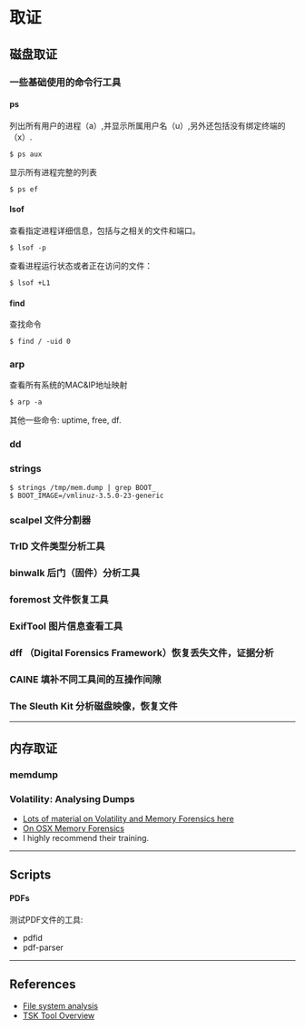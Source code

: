 # 取证

## 磁盘取证

### 一些基础使用的命令行工具

#### ps

列出所有用户的进程（a）,并显示所属用户名（u）,另外还包括没有绑定终端的（x）.

```shell
$ ps aux
```
显示所有进程完整的列表

```shell
$ ps ef
```

#### lsof
查看指定进程详细信息，包括与之相关的文件和端口。

```shell
$ lsof -p
```
查看进程运行状态或者正在访问的文件：

```shell
$ lsof +L1
```

#### find
查找命令

```shell
$ find / -uid 0
```

### arp

查看所有系统的MAC&IP地址映射

```shell
$ arp -a
```


其他一些命令: uptime, free, df.

### dd

### strings

```shell
$ strings /tmp/mem.dump | grep BOOT_
$ BOOT_IMAGE=/vmlinuz-3.5.0-23-generic
```



### scalpel 文件分割器

### TrID 文件类型分析工具

### binwalk 后门（固件）分析工具

### foremost 文件恢复工具

### ExifTool 图片信息查看工具

### dff （Digital Forensics Framework）恢复丢失文件，证据分析

### CAINE 填补不同工具间的互操作间隙

### The Sleuth Kit 分析磁盘映像，恢复文件


----------

## 内存取证

### memdump



### Volatility: Analysing Dumps

* [Lots of material on Volatility and Memory Forensics here](volatility.md)
* [On OSX Memory Forensics](osx_memory_forensics.md)
* I highly recommend their training.


---------------
## Scripts

#### PDFs
测试PDF文件的工具:

- pdfid
- pdf-parser


-----------
## References

* [File system analysis](http://wiki.sleuthkit.org/index.php?title=FS_Analysis)
* [TSK Tool Overview](http://wiki.sleuthkit.org/index.php?title=Mactime)
